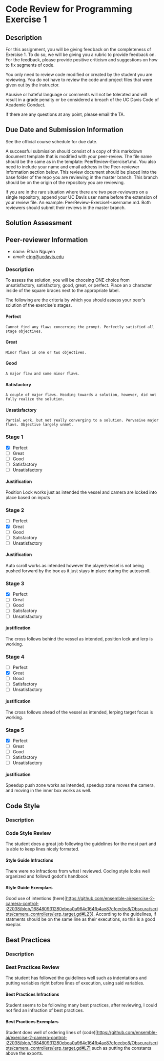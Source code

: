 # Code Review for Programming Exercise 1 #
## Description ##

For this assignment, you will be giving feedback on the completeness of Exercise 1.  To do so, we will be giving you a rubric to provide feedback on. For the feedback, please provide positive criticism and suggestions on how to fix segments of code.

You only need to review code modified or created by the student you are reviewing. You do not have to review the code and project files that were given out by the instructor.

Abusive or hateful language or comments will not be tolerated and will result in a grade penalty or be considered a breach of the UC Davis Code of Academic Conduct.

If there are any questions at any point, please email the TA.

## Due Date and Submission Information ##
See the official course schedule for due date.

A successful submission should consist of a copy of this markdown document template that is modified with your peer-review. The file name should be the same as in the template: PeerReview-Exercise1.md. You also need to include your name and email address in the Peer-reviewer Information section below. This review document should be placed into the base folder of the repo you are reviewing in the master branch. This branch should be on the origin of the repository you are reviewing.

If you are in the rare situation where there are two peer-reviewers on a single repository, append your UC Davis user name before the extension of your review file. An example: PeerReview-Exercise1-username.md. Both reviewers should submit their reviews in the master branch.  

## Solution Assessment ##

## Peer-reviewer Information

* *name:* Ethan Nguyen
* *email:* etng@ucdavis.edu

### Description ###

To assess the solution, you will be choosing ONE choice from unsatisfactory, satisfactory, good, great, or perfect. Place an x character inside of the square braces next to the appropriate label.

The following are the criteria by which you should assess your peer's solution of the exercise's stages.

#### Perfect #### 
    Cannot find any flaws concerning the prompt. Perfectly satisfied all stage objectives.

#### Great ####
    Minor flaws in one or two objectives. 

#### Good #####
    A major flaw and some minor flaws.

#### Satisfactory ####
    A couple of major flaws. Heading towards a solution, however, did not fully realize the solution.

#### Unsatisfactory ####
    Partial work, but not really converging to a solution. Pervasive major flaws. Objective largely unmet.


### Stage 1 ###

- [x] Perfect
- [ ] Great
- [ ] Good
- [ ] Satisfactory
- [ ] Unsatisfactory

#### Justification ##### 
Position Lock works just as intended the vessel and camera are locked into place based on inputs

### Stage 2 ###

- [ ] Perfect
- [x] Great
- [ ] Good
- [ ] Satisfactory
- [ ] Unsatisfactory

#### Justification ##### 
Auto scroll works as intended however the player/vessel is not being pushed forward by the box as it just stays in place during the autoscroll.

### Stage 3 ###

- [x] Perfect
- [ ] Great
- [ ] Good
- [ ] Satisfactory
- [ ] Unsatisfactory

#### justification ##### 
The cross follows behind the vessel as intended, position lock and lerp is working.

### Stage 4 ###

- [ ] Perfect
- [x] Great
- [ ] Good
- [ ] Satisfactory
- [ ] Unsatisfactory

#### justification ##### 
The cross follows ahead of the vessel as intended, lerping target focus is working.

### Stage 5 ###

- [x] Perfect
- [ ] Great
- [ ] Good
- [ ] Satisfactory
- [ ] Unsatisfactory

#### justification ##### 
Speedup push zone works as intended, speedup zone moves the camera, and moving in the inner box works as well. 

## Code Style ##

### Description ###

### Code Style Review ###
The student does a great job following the guidelines for the most part and is able to keep lines nicely formated. 
#### Style Guide Infractions ####
There were no infractions from what I reviewed. Coding style looks well organized and followd godot's handbook

#### Style Guide Exemplars ####
Good use of intentions (here)[https://github.com/ensemble-ai/exercise-2-camera-control-j22038/blob/168480931280ebea0a964c164fb4ae87cfcecbc8/Obscura/scripts/camera_controllers/lerp_target.gd#L23]. According to the guidelines, if statments should be on the same line as their executions, so this is a good exeplar.

## Best Practices ##

### Description ###

### Best Practices Review ###
The student has followed the guidelines well such as indentations and putting variables right before lines of execution, using said variables. 

#### Best Practices Infractions ####
Student seems to be following many best practices, after reviewing, I could not find an infraction of best practices. 

#### Best Practices Exemplars ####
Student does well of ordering lines of (code)[https://github.com/ensemble-ai/exercise-2-camera-control-j22038/blob/168480931280ebea0a964c164fb4ae87cfcecbc8/Obscura/scripts/camera_controllers/lerp_target.gd#L7] such as putting the constants above the exports. 